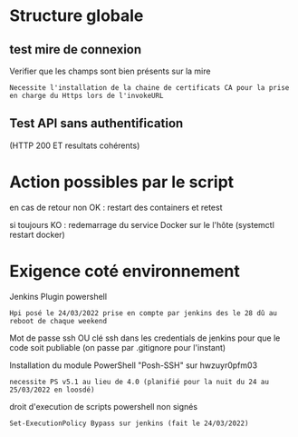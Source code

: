 # Structure globale


## test mire de connexion

Verifier que les champs sont bien présents sur la mire 

    Necessite l'installation de la chaine de certificats CA pour la prise en charge du Https lors de l'invokeURL


## Test API sans authentification 

(HTTP 200 ET resultats cohérents)


# Action possibles par le script

en cas de retour non OK : restart des containers et retest

si toujours KO : redemarrage du service Docker sur le l'hôte (systemctl restart docker)

# Exigence coté environnement

Jenkins Plugin powershell 

    Hpi posé le 24/03/2022 prise en compte par jenkins des le 28 dû au reboot de chaque weekend

Mot de passe ssh OU clé ssh dans les credentials de jenkins pour que le code soit publiable (on passe par .gitignore pour l'instant)

Installation du module PowerShell "Posh-SSH" sur hwzuyr0pfm03

    necessite PS v5.1 au lieu de 4.0 (planifié pour la nuit du 24 au 25/03/2022 en loosdé)

droit d'execution de scripts powershell non signés

    Set-ExecutionPolicy Bypass sur jenkins (fait le 24/03/2022)